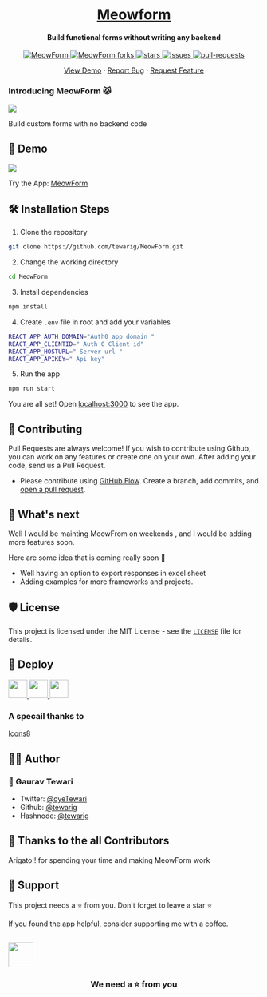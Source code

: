 <p align="center">
  <a href="https://meowform.xyz/">
   <h1 align="center">Meowform </h1>
  </a>
</p>

<h4 align="center"> Build functional forms without writing any backend </h4>

<p align="center">
<a href="https://github.com/tewarig/MeowForm/blob/master/LICENSE" target="blank">
<img src="https://img.shields.io/github/license/tewarig/MeowForm?style=flat-square" alt="MeowForm" />
</a>
<a href="https://github.com/tewarig/MeowForm/fork" target="blank">
<img src="https://img.shields.io/github/forks/tewarig/MeowForm?style=flat-square" alt="MeowForm forks"/>
</a>
<a href="https://github.com/tewarig/MeowForm/stargazers" target="blank">
<img src="https://img.shields.io/github/stars/tewarig/MeowForm?style=flat-square" alt=" stars"/>
</a>
<a href="https://github.com/tewarig/MeowForm/issues" target="blank">
<img src="https://img.shields.io/github/issues/tewarig/torii?style=flat-square" alt="issues"/>
</a>
<a href="https://github.com/tewarig/MeowForm/pulls" target="blank">
<img src="https://img.shields.io/github/issues-pr/tewarig/torii?style=flat-square" alt=" pull-requests"/>
</a>


</p>



<p align="center">
    <a href="https://meowform.xyz/" target="blank">View Demo</a>
    ·
    <a href="https://github.com/tewarig/MeowForm/issues/new/choose">Report Bug</a>
    ·
    <a href="https://github.com/tewarig/MeowForm/issues/new/choose">Request Feature</a>
</p>

### Introducing MeowForm   🐱
<img src="https://cdn.hashnode.com/res/hashnode/image/upload/v1630221206759/JfVD7cCE1.gif"/>

Build custom forms with no backend code


## 🚀 Demo

<a href="https://meowform.xyz/" target="blank">
<img src="https://cdn.hashnode.com/res/hashnode/image/upload/v1630221206759/JfVD7cCE1.gif" />
</a>

Try the App: [MeowForm](https://meowform/)





## 🛠️ Installation Steps

1. Clone the repository

```bash
git clone https://github.com/tewarig/MeowForm.git
```

2. Change the working directory

```bash
cd MeowForm
```

3. Install dependencies

```bash
npm install
```

4. Create `.env` file in root and add your variables

```bash
REACT_APP_AUTH_DOMAIN="Auth0 app domain "
REACT_APP_CLIENTID=" Auth 0 Client id"
REACT_APP_HOSTURL=" Server url "
REACT_APP_APIKEY=" Api key"

```

5. Run the app

```bash
npm run start
```

You are all set! Open [localhost:3000](http://localhost:3000/) to see the app.

## 🍰 Contributing

Pull Requests are always welcome! 
If you wish to contribute using Github, you can work on any features  or create one on your own. After adding your code, send us a Pull Request.


- Please contribute using [GitHub Flow](https://guides.github.com/introduction/flow). Create a branch, add commits, and [open a pull request](https://github.com/tewarig/MeowForm/compare).





## 🌈 What's next

Well I would be mainting MeowFrom  on weekends , and I would be adding more features soon.

Here are some idea that is coming really soon 👀

- Well having an option to export responses in excel  sheet
- Adding examples for more frameworks and projects.



## 🛡️ License

This project is licensed under the MIT License - see the [`LICENSE`](LICENSE) file for details.

## 🦄 Deploy

<a href="https://vercel.com/new/project?template=https://github.com/tewarig/MeowForm">
<img src="https://vercel.com/button" height="37.5px" />
</a>
<a href="https://app.netlify.com/start/deploy?repository=https://github.com/tewarig/MeowForm">
<img src="https://www.netlify.com/img/deploy/button.svg" height="37.5px" />
</a>
<a href="https://cloud.digitalocean.com/apps/new?repo=https://github.com/tewarig/MeowFrom">
<img src="https://camo.githubusercontent.com/df21703b4229f8d44f76c2d56073657a4ab450ca4566ba5d24d05bf528c298f8/68747470733a2f2f7777772e6465706c6f79746f646f2e636f6d2f646f2d62746e2d626c75652e737667" height="37.5px" />
</a>


### A specail thanks to 

[Icons8](https://icons8.com/illustrations)

## 👨‍💻 Author

### 👤 Gaurav Tewari

- Twitter: [@oyeTewari](https://twitter.com/oyeTewari)
- Github: [@tewarig](https://github.com/tewarig)
- Hashnode: [@tewarig](https://hashnode.com/@tewarig)

## 💪 Thanks to the all Contributors

Arigato!! for spending your time and making MeowForm work 

## 🙏 Support

This project needs a ⭐️ from you. Don't forget to leave a star ⭐️

If you found the app helpful, consider supporting me with a coffee.

<a href="buymeacoffee.com/tewarig"><img src="https://cdn.buymeacoffee.com/buttons/v2/default-yellow.png" height="50px">
</a>
---

<h3 align="center">
We need a ⭐️ from you
</h3>



